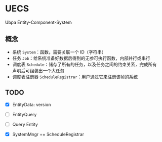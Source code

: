 # UECS
Ubpa Entity-Component-System

## 概念

- 系统 `System`：函数，需要关联一个 ID（字符串）
- 任务 `Job`：给系统准备好数据后得到的无参可执行函数，内部并行或串行
- 调度表 `Schedule`：储存了所有的任务，以及任务之间的约束关系，完成所有声明后可组装出一个大任务
- 调度表注册器 `ScheduleRegistrar`：用户通过它来注册该帧的系统

## TODO

- [x] EntityData: version
- [ ] EntityQuery
- [ ] Query Entity
- [x] SystemMngr += ScheduleRegistrar

